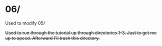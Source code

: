 # 06/

Used to modify 05/

~~Used to run through the tutorial up through directories 1-3. Just to get me up to speed. Afterward I'll trash this directory.~~